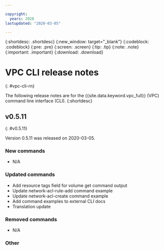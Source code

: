 ```yaml
---

copyright:
  years: 2020
lastupdated: "2020-03-05"

---
```


{:shortdesc: .shortdesc}
{:new_window: target="_blank"}
{:codeblock: .codeblock}
{:pre: .pre}
{:screen: .screen}
{:tip: .tip}
{:note: .note}
{:important: .important}
{:download: .download}

# VPC CLI release notes
{: #vpc-cli-rn}

The following release notes are for the {{site.data.keyword.vpc_full}} (VPC) command line interface (CLI).
{:shortdesc}

## v0.5.11
{: #v0.5.11}

Version 0.5.11 was released on 2020-03-05.

### New commands

* N/A

### Updated commands

* Add resource tags field for volume get command output
* Update network-acl-rule-add command example
* Update network-acl-create command example
* Add command examples to external CLI docs
* Translation update

### Removed commands

* N/A

### Other

